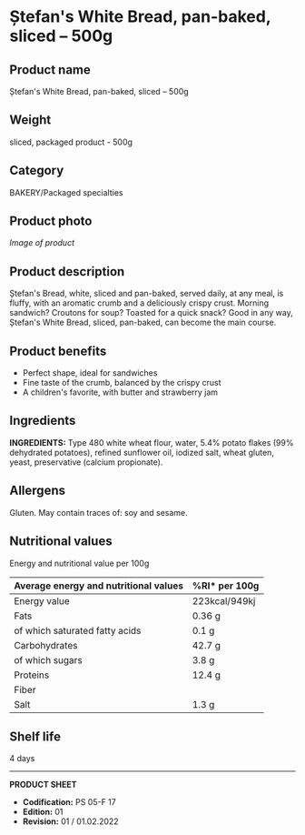 # Ștefan's White Bread, pan-baked, sliced – 500g

## Product name
Ștefan's White Bread, pan-baked, sliced – 500g

## Weight
sliced, packaged product - 500g

## Category
BAKERY/Packaged specialties

## Product photo
_Image of product_

## Product description
Ștefan's Bread, white, sliced and pan-baked, served daily, at any meal, is fluffy, with an aromatic crumb and a deliciously crispy crust. Morning sandwich? Croutons for soup? Toasted for a quick snack? Good in any way, Ștefan's White Bread, sliced, pan-baked, can become the main course.

## Product benefits
- Perfect shape, ideal for sandwiches
- Fine taste of the crumb, balanced by the crispy crust
- A children's favorite, with butter and strawberry jam

## Ingredients
**INGREDIENTS:** Type 480 white wheat flour, water, 5.4% potato flakes (99% dehydrated potatoes), refined sunflower oil, iodized salt, wheat gluten, yeast, preservative (calcium propionate).

## Allergens
Gluten. May contain traces of: soy and sesame.

## Nutritional values
Energy and nutritional value per 100g

| Average energy and nutritional values | %RI* per 100g |
|-----------------------------------------|------------------|
| Energy value                            | 223kcal/949kj    | 11.3             |
| Fats                                    | 0.36 g           | 0.5              |
| of which saturated fatty acids          | 0.1 g            | 0.5              |
| Carbohydrates                           | 42.7 g           | 16.4             |
| of which sugars                         | 3.8 g            | 4.2              |
| Proteins                                | 12.4 g           | 24.8             |
| Fiber                                   |                 |                  |
| Salt                                    | 1.3 g            | 21.7             |


## Shelf life
4 days

---
**PRODUCT SHEET**
- **Codification:** PS 05-F 17
- **Edition:** 01
- **Revision:** 01 / 01.02.2022


